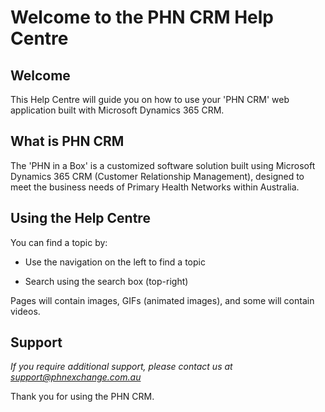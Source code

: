 # Welcome to the PHN CRM Help Centre

## Welcome

This Help Centre will guide you on how to use your 'PHN CRM' web application built with Microsoft Dynamics 365 CRM.

## What is PHN CRM

The 'PHN in a Box' is a customized software solution built using Microsoft Dynamics 365 CRM (Customer Relationship Management), designed to meet the business needs of Primary Health Networks within Australia.

## Using the Help Centre

You can find a topic by:

- Use the navigation on the left to find a topic

- Search using the search box (top-right)

Pages will contain images, GIFs (animated images), and some will contain videos.

## Support

*If you require additional support, please contact us at [support@phnexchange.com.au](mailto:support@phnexchange.com.au)*

Thank you for using the PHN CRM.